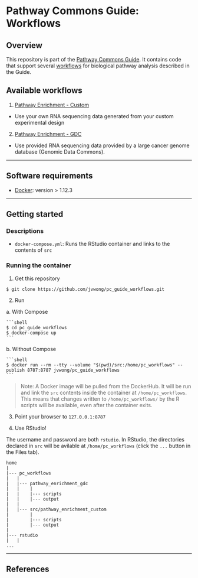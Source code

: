 # Pathway Commons Guide: Workflows

## Overview

This repository is part of the [Pathway Commons Guide](http://pathwaycommons.github.io/guide/). It contains code that support several  [workflows](http://pathwaycommons.github.io/guide/workflows/index/) for biological pathway analysis described in the Guide.

## Available workflows

1. [Pathway Enrichment - Custom](http://pathwaycommons.github.io/guide/workflows/pathway_enrichment_custom/index/)
  - Use your own RNA sequencing data generated from your custom experimental design
2. [Pathway Enrichment - GDC](http://pathwaycommons.github.io/guide/workflows/pathway_enrichment_gdc/index/)
  - Use provided RNA sequencing data provided by a large cancer genome database (Genomic Data Commons).

---

## Software requirements

- [Docker](https://docs.docker.com/engine/installation/): version > 1.12.3

---

## Getting started

### Descriptions

- `docker-compose.yml`: Runs the RStudio container and links to the contents of `src`

### Running the container

1. Get this repository

  ```shell
  $ git clone https://github.com/jvwong/pc_guide_workflows.git
  ```

2. Run

  a. With Compose

    ```shell
    $ cd pc_guide_workflows
    $ docker-compose up
    ```

  b. Without Compose

    ```shell
    $ docker run --rm --tty --volume "$(pwd)/src:/home/pc_workflows" --publish 8787:8787 jvwong/pc_guide_workflows
    ```

  > Note: A Docker image will be pulled from the DockerHub. It will be run and link the `src` contents inside the container at `/home/pc_workflows`. This means that changes written to `/home/pc_workflows/` by the R scripts will be available, even after the container exits.

3. Point your browser to `127.0.0.1:8787`

4. Use RStudio!

  The username and password are both `rstudio`. In RStudio, the directories declared in `src` will be avilable at `/home/pc_workflows` (click the `...` button in the Files tab).

  ```shell
  home
  |
  |--- pc_workflows
  |   |
  |   |--- pathway_enrichment_gdc
  |   |    |
  |   |    |--- scripts
  |   |    |--- output
  |   |
  |   |--- src/pathway_enrichment_custom
  |        |
  |        |--- scripts
  |        |--- output
  |
  |--- rstudio
  |   |
  ...
  ```

<hr/>

## References

